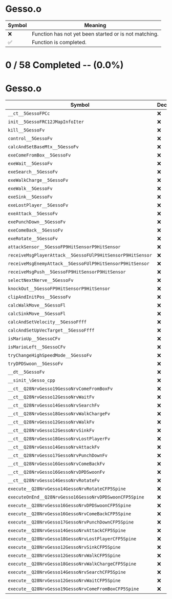 # Gesso.o
| Symbol | Meaning 
| ------------- | ------------- 
| :x: | Function has not yet been started or is not matching. 
| :white_check_mark: | Function is completed. 


# 0 / 58 Completed -- (0.0%)
# Gesso.o
| Symbol | Decompiled? |
| ------------- | ------------- |
| `__ct__5GessoFPCc` | :x: |
| `init__5GessoFRC12JMapInfoIter` | :x: |
| `kill__5GessoFv` | :x: |
| `control__5GessoFv` | :x: |
| `calcAndSetBaseMtx__5GessoFv` | :x: |
| `exeComeFromBox__5GessoFv` | :x: |
| `exeWait__5GessoFv` | :x: |
| `exeSearch__5GessoFv` | :x: |
| `exeWalkCharge__5GessoFv` | :x: |
| `exeWalk__5GessoFv` | :x: |
| `exeSink__5GessoFv` | :x: |
| `exeLostPlayer__5GessoFv` | :x: |
| `exeAttack__5GessoFv` | :x: |
| `exePunchDown__5GessoFv` | :x: |
| `exeComeBack__5GessoFv` | :x: |
| `exeRotate__5GessoFv` | :x: |
| `attackSensor__5GessoFP9HitSensorP9HitSensor` | :x: |
| `receiveMsgPlayerAttack__5GessoFUlP9HitSensorP9HitSensor` | :x: |
| `receiveMsgEnemyAttack__5GessoFUlP9HitSensorP9HitSensor` | :x: |
| `receiveMsgPush__5GessoFP9HitSensorP9HitSensor` | :x: |
| `selectNextNerve__5GessoFv` | :x: |
| `knockOut__5GessoFP9HitSensorP9HitSensor` | :x: |
| `clipAndInitPos__5GessoFv` | :x: |
| `calcWalkMove__5GessoFl` | :x: |
| `calcSinkMove__5GessoFl` | :x: |
| `calcAndSetVelocity__5GessoFfff` | :x: |
| `calcAndSetUpVecTarget__5GessoFfff` | :x: |
| `isMarioUp__5GessoCFv` | :x: |
| `isMarioLeft__5GessoCFv` | :x: |
| `tryChangeHighSpeedMode__5GessoFv` | :x: |
| `tryDPDSwoon__5GessoFv` | :x: |
| `__dt__5GessoFv` | :x: |
| `__sinit_\Gesso_cpp` | :x: |
| `__ct__Q28NrvGesso19GessoNrvComeFromBoxFv` | :x: |
| `__ct__Q28NrvGesso12GessoNrvWaitFv` | :x: |
| `__ct__Q28NrvGesso14GessoNrvSearchFv` | :x: |
| `__ct__Q28NrvGesso18GessoNrvWalkChargeFv` | :x: |
| `__ct__Q28NrvGesso12GessoNrvWalkFv` | :x: |
| `__ct__Q28NrvGesso12GessoNrvSinkFv` | :x: |
| `__ct__Q28NrvGesso18GessoNrvLostPlayerFv` | :x: |
| `__ct__Q28NrvGesso14GessoNrvAttackFv` | :x: |
| `__ct__Q28NrvGesso17GessoNrvPunchDownFv` | :x: |
| `__ct__Q28NrvGesso16GessoNrvComeBackFv` | :x: |
| `__ct__Q28NrvGesso16GessoNrvDPDSwoonFv` | :x: |
| `__ct__Q28NrvGesso14GessoNrvRotateFv` | :x: |
| `execute__Q28NrvGesso14GessoNrvRotateCFP5Spine` | :x: |
| `executeOnEnd__Q28NrvGesso16GessoNrvDPDSwoonCFP5Spine` | :x: |
| `execute__Q28NrvGesso16GessoNrvDPDSwoonCFP5Spine` | :x: |
| `execute__Q28NrvGesso16GessoNrvComeBackCFP5Spine` | :x: |
| `execute__Q28NrvGesso17GessoNrvPunchDownCFP5Spine` | :x: |
| `execute__Q28NrvGesso14GessoNrvAttackCFP5Spine` | :x: |
| `execute__Q28NrvGesso18GessoNrvLostPlayerCFP5Spine` | :x: |
| `execute__Q28NrvGesso12GessoNrvSinkCFP5Spine` | :x: |
| `execute__Q28NrvGesso12GessoNrvWalkCFP5Spine` | :x: |
| `execute__Q28NrvGesso18GessoNrvWalkChargeCFP5Spine` | :x: |
| `execute__Q28NrvGesso14GessoNrvSearchCFP5Spine` | :x: |
| `execute__Q28NrvGesso12GessoNrvWaitCFP5Spine` | :x: |
| `execute__Q28NrvGesso19GessoNrvComeFromBoxCFP5Spine` | :x: |
